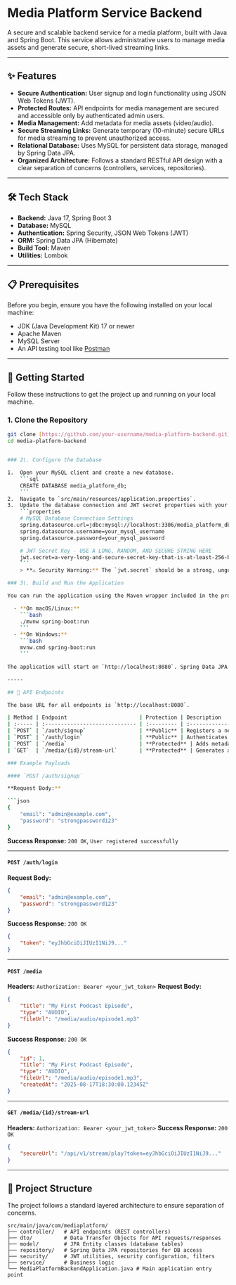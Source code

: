 

# Media Platform Service Backend

A secure and scalable backend service for a media platform, built with Java and Spring Boot. This service allows administrative users to manage media assets and generate secure, short-lived streaming links.

---

## ✨ Features

-   **Secure Authentication:** User signup and login functionality using JSON Web Tokens (JWT).
-   **Protected Routes:** API endpoints for media management are secured and accessible only by authenticated admin users.
-   **Media Management:** Add metadata for media assets (video/audio).
-   **Secure Streaming Links:** Generate temporary (10-minute) secure URLs for media streaming to prevent unauthorized access.
-   **Relational Database:** Uses MySQL for persistent data storage, managed by Spring Data JPA.
-   **Organized Architecture:** Follows a standard RESTful API design with a clear separation of concerns (controllers, services, repositories).

---

## 🛠️ Tech Stack

-   **Backend:** Java 17, Spring Boot 3
-   **Database:** MySQL
-   **Authentication:** Spring Security, JSON Web Tokens (JWT)
-   **ORM:** Spring Data JPA (Hibernate)
-   **Build Tool:** Maven
-   **Utilities:** Lombok

---

## 📋 Prerequisites

Before you begin, ensure you have the following installed on your local machine:
-   JDK (Java Development Kit) 17 or newer
-   Apache Maven
-   MySQL Server
-   An API testing tool like [Postman](https://www.postman.com/downloads/)

---

## 🚀 Getting Started

Follow these instructions to get the project up and running on your local machine.

### 1. Clone the Repository
```bash
git clone [https://github.com/your-username/media-platform-backend.git](https://github.com/your-username/media-platform-backend.git)
cd media-platform-backend


### 2\. Configure the Database

1.  Open your MySQL client and create a new database.
    ```sql
    CREATE DATABASE media_platform_db;
    ```
2.  Navigate to `src/main/resources/application.properties`.
3.  Update the database connection and JWT secret properties with your local configuration.
    ```properties
    # MySQL Database Connection Settings
    spring.datasource.url=jdbc:mysql://localhost:3306/media_platform_db
    spring.datasource.username=your_mysql_username
    spring.datasource.password=your_mysql_password

    # JWT Secret Key - USE A LONG, RANDOM, AND SECURE STRING HERE
    jwt.secret=a-very-long-and-secure-secret-key-that-is-at-least-256-bits-long
    ```
    > **⚠️ Security Warning:** The `jwt.secret` should be a strong, unguessable string. Do not commit your actual secret to a public repository. It is recommended to use environment variables for sensitive data in a production environment.

### 3\. Build and Run the Application

You can run the application using the Maven wrapper included in the project.

  - **On macOS/Linux:**
    ```bash
    ./mvnw spring-boot:run
    ```
  - **On Windows:**
    ```bash
    mvnw.cmd spring-boot:run
    ```

The application will start on `http://localhost:8080`. Spring Data JPA will automatically create the necessary tables in your database on the first run.

-----

## 🔌 API Endpoints

The base URL for all endpoints is `http://localhost:8080`.

| Method | Endpoint                       | Protection | Description                                       |
| :----- | :----------------------------- | :--------- | :------------------------------------------------ |
| `POST` | `/auth/signup`                 | **Public** | Registers a new administrative user.              |
| `POST` | `/auth/login`                  | **Public** | Authenticates a user and returns a JWT.           |
| `POST` | `/media`                       | **Protected** | Adds metadata for a new media asset.              |
| `GET`  | `/media/{id}/stream-url`       | **Protected** | Generates a secure, 10-minute streaming URL.      |

### Example Payloads

#### `POST /auth/signup`

**Request Body:**

```json
{
    "email": "admin@example.com",
    "password": "strongpassword123"
}
```

**Success Response:** `200 OK`, `User registered successfully`

-----

#### `POST /auth/login`

**Request Body:**

```json
{
    "email": "admin@example.com",
    "password": "strongpassword123"
}
```

**Success Response:** `200 OK`

```json
{
    "token": "eyJhbGciOiJIUzI1NiJ9..."
}
```

-----

#### `POST /media`

**Headers:** `Authorization: Bearer <your_jwt_token>`
**Request Body:**

```json
{
    "title": "My First Podcast Episode",
    "type": "AUDIO",
    "fileUrl": "/media/audio/episode1.mp3"
}
```

**Success Response:** `200 OK`

```json
{
    "id": 1,
    "title": "My First Podcast Episode",
    "type": "AUDIO",
    "fileUrl": "/media/audio/episode1.mp3",
    "createdAt": "2025-08-17T18:30:00.12345Z"
}
```

-----

#### `GET /media/{id}/stream-url`

**Headers:** `Authorization: Bearer <your_jwt_token>`
**Success Response:** `200 OK`

```json
{
    "secureUrl": "/api/v1/stream/play?token=eyJhbGciOiJIUzI1NiJ9..."
}
```

-----

## 📂 Project Structure

The project follows a standard layered architecture to ensure separation of concerns.

```
src/main/java/com/mediaplatform/
├── controller/   # API endpoints (REST controllers)
├── dto/          # Data Transfer Objects for API requests/responses
├── model/        # JPA Entity classes (database tables)
├── repository/   # Spring Data JPA repositories for DB access
├── security/     # JWT utilities, security configuration, filters
├── service/      # Business logic
└── MediaPlatformBackendApplication.java # Main application entry point
```

```
```
